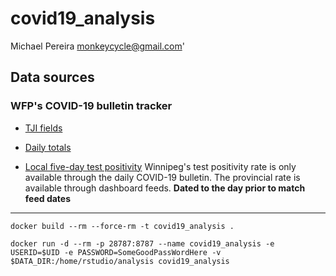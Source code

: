 # covid19_analysis

Michael Pereira <monkeycycle@gmail.com>'



## Data sources

### WFP's COVID-19 bulletin tracker

* [TJI fields](https://docs.google.com/spreadsheets/d/19IqfhdXQaQbCJDns3yG0EEL4TAYGRgEGKKyLeELvLNA/edit#gid=362680117)

* [Daily totals](https://docs.google.com/spreadsheets/d/19IqfhdXQaQbCJDns3yG0EEL4TAYGRgEGKKyLeELvLNA/edit#gid=1935428018)

* [Local five-day test positivity](https://docs.google.com/spreadsheets/d/19IqfhdXQaQbCJDns3yG0EEL4TAYGRgEGKKyLeELvLNA/edit#gid=322055627)
	Winnipeg's test positivity rate is only available through the daily COVID-19 bulletin. The provincial rate is available through dashboard feeds. **Dated to the day prior to match feed dates**



----

```docker build --rm --force-rm -t covid19_analysis .```

```docker run -d --rm -p 28787:8787 --name covid19_analysis -e USERID=$UID -e PASSWORD=SomeGoodPassWordHere -v $DATA_DIR:/home/rstudio/analysis covid19_analysis```

